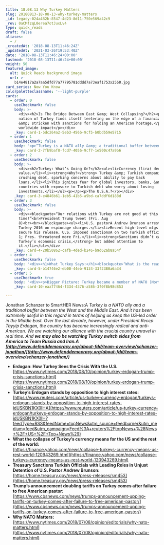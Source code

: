 ```yaml
---
title: 18.08.13 Why Turkey Matters
slug: 20180813-18-08-13-why-turkey-matters
_id: legacy-024a482b-8547-4d23-8d11-750e569a42c9
_rev: 0aCMfzqL0erea7otJuxLv4
type: quick_reads
draft: false
aliases:
  - /
_createdAt: '2018-08-13T11:46:24Z'
_updatedAt: '2021-03-26T19:53:40Z'
date: '2018-08-13T11:46:24+00:00'
lastmod: '2018-08-13T11:46:24+00:00'
weight: 50
featured_image:
  alt: Quick Reads background image
  url: >-
    b14e4817a2a7aa5dfd77a77795781dddd7a73eaf1753x2560.jpg
card_series: Now You Know
colorpaletteclassname: '--light-purple'
cards:
  - order: 0
    useCheckmark: false
    body: >-
      <div><h2>Is The Bridge Between East &amp; West Collapsing?</h2><p>The
      nation of Turkey finds itself teetering on the edge of a financial crisis
      &amp; stricken with sanctions for holding an American hostage.</p><p>The
      worldwide impact</p></div>
    _key: card-1-bdc264a2-5eb3-456b-9cf5-b0bd559e5715
  - order: 1
    useCheckmark: false
    body: "<p>“Turkey is a NATO ally &amp; a traditional buffer between the West and the Middle East. A …Over the last decade, however, under President ErdoA\x1Fan, the country has become increasingly radical and anti-American. <strong>We are watching our alliance with the crucial country unravel in real time.</strong>“<br><br>Dr. Jonathan Schnanzer, Senior VP with an expertise on Turkey for the Foundation For Defense of Democracies, to SmartHER News</p>"
    _key: card-2-7fb9baf8-fcd7-4056-9cf7-1e500c47a9b6
  - order: 2
    useCheckmark: false
    body: >-
      <div><h2>Turkey: What’s Going On?</h2><ul><li>Currency (lira) declining in
      value.</li><li><strong>Why?</strong> Turkey &amp; Turkish companies carry
      crushing debt, sparking concerns about ability to pay back
      loans.</li><li>This ignites fear for global investors, banks, &amp;
      countries with exposure to Turkish debt who worry about losing
      investments.</li></ul><p></p><p>The U.S.A.?</p></div>
    _key: card-3-e4846b61-1eb5-41b5-a9bd-ca7ddf6d188d
  - order: 3
    useCheckmark: false
    body: >-
      <div><blockquote>“Our relations with Turkey are not good at this
      time!”<br>President Trump tweet (Fri. Aug
      8)<br><br></blockquote><ul><li>U.S. pastorA Andrew Brunson arrested in
      Turkey 2016 on espionage charges.</li><li>Recent high-level mtgs failed to
      secure his release. U.S. imposed sanctionsA on two Turkish officials Aug
      1; Pres. threatened more Fri.</li><li><strong>Sanctions didn’t cause
      Turkey’s economic crisis,</strong> but added attention to
      it.</li></ul></div>
    _key: card-4-20b50862-cafb-4ded-b246-b9d62ab8a54f
  - order: 4
    useCheckmark: false
    body: "<div><h1>What Turkey Says:</h1><blockquote>‘What is the reason for all this storm in a tea cup? There is no economic reason for thisa| This is called carrying out an operation against Turkey,’<br><br><br><br>President Erdo\x1Fan, speaking at a rally on Sunday August 11, 2018</blockquote></div>"
    _key: card-5-b14746e2-eb00-44eb-9134-33f2380a6a34
  - order: 5
    useCheckmark: true
    body: "<div><p>Bigger Picture: Turkey became a member of NATO (North Atlantic Treaty Organization) in 1952, 3 years after NATO was established. Pres. ErdoA\x1Fan threatened in a NYT editorial to walk away from the alliance &amp; find new friends (many read this as Russia). Read it here.</p><p><a href=\"https://smarthernews.com/18-08-13-why-turkey-matters/\">view sources</a></p></div>"
    _key: card-10-eaa77464-f334-4376-a586-3f0f8b98d853

---
```

Jonathan Schanzer to SmartHER News:A _Turkey is a NATO ally and a traditional buffer between the West and the Middle East. And it has been extremely useful in this regard in terms of helping us keep the US-led order in the Middle East. Over the last decade, however, under President Recep Tayyip Erdogan, the country has become increasingly radical and anti-American. We are watching our alliance with the crucial country unravel in real time. And **we may also be watching Turkey switch sides from America to Team Russia and Iran.A [http://www.defenddemocracy.org/about-fdd/team-overview/schanzer-jonathan/](http://www.defenddemocracy.org/about-fdd/team-overview/schanzer-jonathan/)**_

* **Erdogan: How Turkey Sees the Crisis With the U.S.**  
[https://www.nytimes.com/2018/08/10/opinion/turkey-erdogan-trump-crisis-sanctions.html](https://www.nytimes.com/2018/08/10/opinion/turkey-erdogan-trump-crisis-sanctions.html)
* **Turkey’s Erdogan stands by opposition to high interest rates:**  
[https://www.reuters.com/article/us-turkey-currency-erdogan/turkeys-erdogan-stands-by-opposition-to-high-interest-rates-idUSKBN1KX0IHA](https://www.reuters.com/article/us-turkey-currency-erdogan/turkeys-erdogan-stands-by-opposition-to-high-interest-rates-idUSKBN1KX0IH?feedType=RSS&feedName=topNews&utm_source=feedburner&utm_medium=feed&utm_campaign=Feed%3A+reuters%2FtopNews+%28News+%2F+US+%2F+Top+News%29)
* **What the collapse of Turkey’s currency means for the US and the rest of the world:**  
[https://finance.yahoo.com/news/collapse-turkeys-currency-means-us-rest-world-120943269.html](https://finance.yahoo.com/news/collapse-turkeys-currency-means-us-rest-world-120943269.html)
* **Treasury Sanctions Turkish Officials with Leading Roles in Unjust Detention of U.S. Pastor Andrew Brunson:**  
[https://home.treasury.gov/news/press-releases/sm453](https://home.treasury.gov/news/press-releases/sm453)
* **Trump’s announcement doubling tariffs on Turkey comes after failure to free American pastor:**  
[https://www.cbsnews.com/news/trumps-announcement-upping-tariffs-on-turkey-comes-after-failure-to-free-american-pastor/](https://www.cbsnews.com/news/trumps-announcement-upping-tariffs-on-turkey-comes-after-failure-to-free-american-pastor/)
* **Why NATO Matters:**  
[https://www.nytimes.com/2018/07/08/opinion/editorials/why-nato-matters.html](https://www.nytimes.com/2018/07/08/opinion/editorials/why-nato-matters.html)